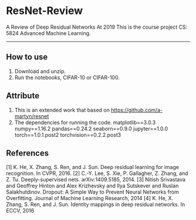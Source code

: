 # ResNet-Review
A Review of Deep Residual Networks At 2019
This is the course project CS: 5824 Advanced Machine Learning.

-----------------------------------------
## How to use

1. Download and unzip.
2. Run the notebooks, CIFAR-10 or CIFAR-100.

## Attribute
1. This is an extended work that based on 
https://github.com/a-martyn/resnet
2. The dependencies for running the code.
matplotlib==3.0.3
numpy==1.16.2
pandas==0.24.2
seaborn==0.9.0
jupyter==1.0.0
torch==1.0.1.post2
torchvision==0.2.2.post3

## References
[1] K. He, X. Zhang, S. Ren, and J. Sun. Deep residual learning for image recognition. In CVPR, 2016.
[2] C.-Y. Lee, S. Xie, P. Gallagher, Z. Zhang, and Z. Tu. Deeply-supervised nets. arXiv:1409.5185, 2014.
[3] Nitish Srivastava and Geoffrey Hinton and Alex Krizhevsky and Ilya Sutskever and Ruslan Salakhutdinov. Dropout: A Simple Way to Prevent Neural Networks from Overfitting. Journal of Machine Learning Research, 2014
[4] K. He, X. Zhang, S. Ren, and J. Sun. Identity mappings in deep residual networks. In ECCV, 2016
